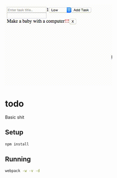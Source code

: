![Preview](todo.gif)
# todo
Basic shit

## Setup
```bash
npm install
```

## Running
```bash
webpack -w -v -d
```